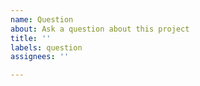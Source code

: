 ```yaml
---
name: Question
about: Ask a question about this project
title: ''
labels: question
assignees: ''

---
```



